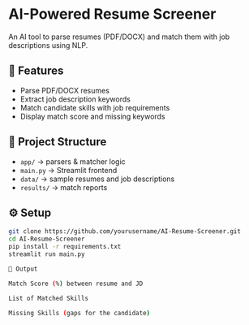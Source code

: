 # AI-Powered Resume Screener

An AI tool to parse resumes (PDF/DOCX) and match them with job descriptions using NLP.

## 🚀 Features
- Parse PDF/DOCX resumes
- Extract job description keywords
- Match candidate skills with job requirements
- Display match score and missing keywords

## 📂 Project Structure
- `app/` → parsers & matcher logic
- `main.py` → Streamlit frontend
- `data/` → sample resumes and job descriptions
- `results/` → match reports

## ⚙️ Setup
```bash
git clone https://github.com/yourusername/AI-Resume-Screener.git
cd AI-Resume-Screener
pip install -r requirements.txt
streamlit run main.py

🎯 Output

Match Score (%) between resume and JD

List of Matched Skills

Missing Skills (gaps for the candidate)
